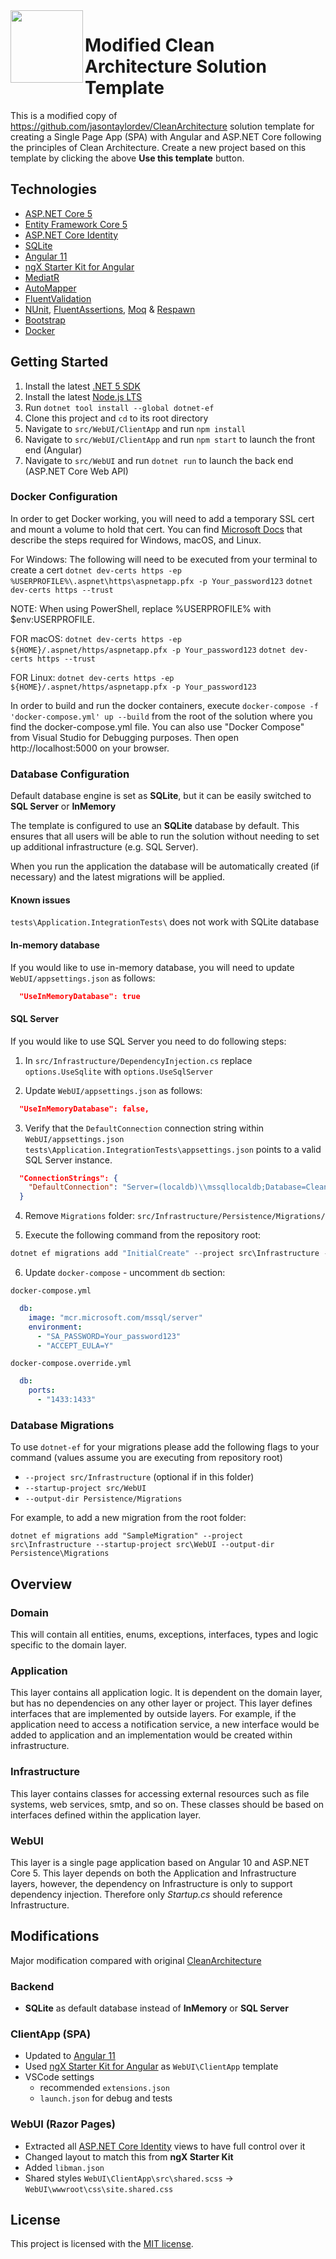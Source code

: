  <img align="left" width="116" height="116" src="https://raw.githubusercontent.com/jasontaylordev/CleanArchitecture/main/.github/icon.png" />
 
 # Modified Clean Architecture Solution Template

This is a modified copy of https://github.com/jasontaylordev/CleanArchitecture solution template for creating a Single Page App (SPA) with Angular and ASP.NET Core following the principles of Clean Architecture. Create a new project based on this template by clicking the above **Use this template** button.

## Technologies

* [ASP.NET Core 5](https://asp.net)
* [Entity Framework Core 5](https://docs.microsoft.com/en-us/ef/core/)
* [ASP.NET Core Identity](https://docs.microsoft.com/en-us/aspnet/core/security/authentication/identity)
* [SQLite](https://www.sqlite.org/index.html)
* [Angular 11](https://angular.io/)
* [ngX Starter Kit for Angular](https://github.com/ngx-rocket/starter-kit)
* [MediatR](https://github.com/jbogard/MediatR)
* [AutoMapper](https://automapper.org/)
* [FluentValidation](https://fluentvalidation.net/)
* [NUnit](https://nunit.org/), [FluentAssertions](https://fluentassertions.com/), [Moq](https://github.com/moq) & [Respawn](https://github.com/jbogard/Respawn)
* [Bootstrap](https://getbootstrap.com/)
* [Docker](https://www.docker.com/)

## Getting Started

1. Install the latest [.NET 5 SDK](https://dotnet.microsoft.com/download/dotnet/5.0)
2. Install the latest [Node.js LTS](https://nodejs.org/en/)
3. Run `dotnet tool install --global dotnet-ef`
4. Clone this project and `cd` to its root directory
5. Navigate to `src/WebUI/ClientApp` and run `npm install`
6. Navigate to `src/WebUI/ClientApp` and run `npm start` to launch the front end (Angular)
7. Navigate to `src/WebUI` and run `dotnet run` to launch the back end (ASP.NET Core Web API)

### Docker Configuration

In order to get Docker working, you will need to add a temporary SSL cert and mount a volume to hold that cert.
You can find [Microsoft Docs](https://docs.microsoft.com/en-us/aspnet/core/security/docker-https?view=aspnetcore-5.0) that describe the steps required for Windows, macOS, and Linux.

For Windows:
The following will need to be executed from your terminal to create a cert
`dotnet dev-certs https -ep %USERPROFILE%\.aspnet\https\aspnetapp.pfx -p Your_password123`
`dotnet dev-certs https --trust`

NOTE: When using PowerShell, replace %USERPROFILE% with $env:USERPROFILE.

FOR macOS:
`dotnet dev-certs https -ep ${HOME}/.aspnet/https/aspnetapp.pfx -p Your_password123`
`dotnet dev-certs https --trust`

FOR Linux:
`dotnet dev-certs https -ep ${HOME}/.aspnet/https/aspnetapp.pfx -p Your_password123`

In order to build and run the docker containers, execute `docker-compose -f 'docker-compose.yml' up --build` from the root of the solution where you find the docker-compose.yml file.  You can also use "Docker Compose" from Visual Studio for Debugging purposes.
Then open http://localhost:5000 on your browser.

### Database Configuration

Default database engine is set as **SQLite**, but it can be easily switched to **SQL Server** or **InMemory**


The template is configured to use an **SQLite** database by default. This ensures that all users will be able to run the solution without needing to set up additional infrastructure (e.g. SQL Server).

When you run the application the database will be automatically created (if necessary) and the latest migrations will be applied.

#### Known issues

`tests\Application.IntegrationTests\` does not work with SQLite database

#### In-memory database

If you would like to use in-memory database, you will need to update `WebUI/appsettings.json` as follows:

```json
  "UseInMemoryDatabase": true
```

#### SQL Server

If you would like to use SQL Server you need to do following steps:

1. In `src/Infrastructure/DependencyInjection.cs` replace 
`options.UseSqlite` with `options.UseSqlServer`

2. Update `WebUI/appsettings.json` as follows:

```json
  "UseInMemoryDatabase": false,
```

3. Verify that the `DefaultConnection` connection string within `WebUI/appsettings.json` `tests\Application.IntegrationTests\appsettings.json` points to a valid SQL Server instance.

```json
  "ConnectionStrings": {
    "DefaultConnection": "Server=(localdb)\\mssqllocaldb;Database=CleanArchWebDb;Trusted_Connection=True;MultipleActiveResultSets=true;"
  }
```
4. Remove `Migrations` folder: `src/Infrastructure/Persistence/Migrations/`

5. Execute the following command from the repository root:

```powershell
dotnet ef migrations add "InitialCreate" --project src\Infrastructure --startup-project src\WebUI --output-dir Persistence\Migrations
```

6. Update `docker-compose` - uncomment `db` section:

`docker-compose.yml`
```yaml
  db:
    image: "mcr.microsoft.com/mssql/server"
    environment:
      - "SA_PASSWORD=Your_password123"
      - "ACCEPT_EULA=Y"
```
`docker-compose.override.yml`

```yaml
  db:
    ports:
      - "1433:1433"
```

### Database Migrations

To use `dotnet-ef` for your migrations please add the following flags to your command (values assume you are executing from repository root)

* `--project src/Infrastructure` (optional if in this folder)
* `--startup-project src/WebUI`
* `--output-dir Persistence/Migrations`

For example, to add a new migration from the root folder:

 `dotnet ef migrations add "SampleMigration" --project src\Infrastructure --startup-project src\WebUI --output-dir Persistence\Migrations`

## Overview

### Domain

This will contain all entities, enums, exceptions, interfaces, types and logic specific to the domain layer.

### Application

This layer contains all application logic. It is dependent on the domain layer, but has no dependencies on any other layer or project. This layer defines interfaces that are implemented by outside layers. For example, if the application need to access a notification service, a new interface would be added to application and an implementation would be created within infrastructure.

### Infrastructure

This layer contains classes for accessing external resources such as file systems, web services, smtp, and so on. These classes should be based on interfaces defined within the application layer.

### WebUI

This layer is a single page application based on Angular 10 and ASP.NET Core 5. This layer depends on both the Application and Infrastructure layers, however, the dependency on Infrastructure is only to support dependency injection. Therefore only *Startup.cs* should reference Infrastructure.


## Modifications

Major modification compared with original [CleanArchitecture](https://github.com/jasontaylordev/CleanArchitecture)

### Backend

* **SQLite** as default database instead of **InMemory** or **SQL Server**

### ClientApp (SPA)

* Updated to [Angular 11](https://angular.io/)
* Used [ngX Starter Kit for Angular](https://github.com/ngx-rocket/starter-kit) as `WebUI\ClientApp` template
* VSCode settings
  - recommended `extensions.json`
  - `launch.json` for debug and tests

### WebUI (Razor Pages)

* Extracted all [ASP.NET Core Identity](https://docs.microsoft.com/en-us/aspnet/core/security/authentication/identity) views to have full control over it
* Changed layout to match this from **ngX Starter Kit**
* Added `libman.json`
* Shared styles `WebUI\ClientApp\src\shared.scss` -> `WebUI\wwwroot\css\site.shared.css`

## License

This project is licensed with the [MIT license](LICENSE).
